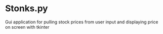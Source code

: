 # Stonks.py
Gui application for pulling stock prices from user input and displaying price on screen with tkinter
